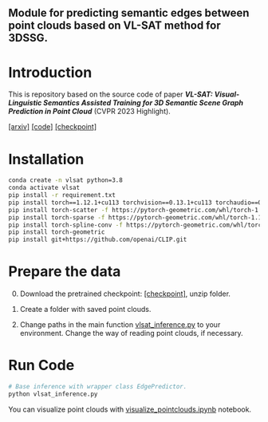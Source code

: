 ## Module for predicting semantic edges between point clouds based on VL-SAT method for 3DSSG.


# Introduction
This is repository based on the source code of paper **_VL-SAT: Visual-Linguistic Semantics Assisted Training for 3D Semantic Scene Graph Prediction in Point Cloud_** (CVPR 2023 Highlight).

[[arxiv]](https://arxiv.org/pdf/2303.14408.pdf)  [[code]](https://github.com/wz7in/CVPR2023-VLSAT)  [[checkpoint]](https://drive.google.com/file/d/1_C-LXRlSobupApb-JsajKG5oxKnfKgdx/view?usp=sharing)

# Installation
```bash
conda create -n vlsat python=3.8
conda activate vlsat
pip install -r requirement.txt
pip install torch==1.12.1+cu113 torchvision==0.13.1+cu113 torchaudio==0.12.1 --extra-index-url https://download.pytorch.org/whl/cu113
pip install torch-scatter -f https://pytorch-geometric.com/whl/torch-1.12.1+cu113.html
pip install torch-sparse -f https://pytorch-geometric.com/whl/torch-1.12.1+cu113.html
pip install torch-spline-conv -f https://pytorch-geometric.com/whl/torch-1.12.1+cu113.html
pip install torch-geometric
pip install git+https://github.com/openai/CLIP.git
```
# Prepare the data

0. Download the pretrained checkpoint: [[checkpoint]](https://drive.google.com/file/d/1_C-LXRlSobupApb-JsajKG5oxKnfKgdx/view?usp=sharing), unzip folder.

1. Create a folder with saved point clouds.

2. Change paths in the main function [vlsat_inference.py](vlsat_inference.py) to your environment. Change the way of reading point clouds, if necessary.

# Run Code
```bash
# Base inference with wrapper class EdgePredictor.
python vlsat_inference.py
```

You can visualize point clouds with [visualize_pointclouds.ipynb](visualize_pointclouds.ipynb) notebook.